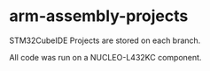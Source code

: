 # arm-assembly-projects
STM32CubeIDE Projects are stored on each branch.

All code was run on a NUCLEO-L432KC component.
